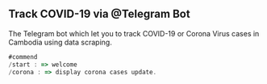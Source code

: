 ## Track COVID-19 via @Telegram Bot

The Telegram bot which let you to track COVID-19 or Corona Virus cases in Cambodia using data scraping.

```js
#commend 
/start : => welcome
/corona : => display corona cases update.
```
